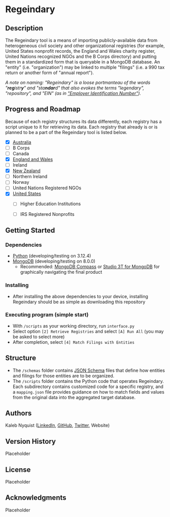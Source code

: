 # Regeindary

## Description

The Regeindary tool is a means of importing publicly-available data from heterogeneous civil society and other organizational registries 
(for example, United States nonprofit records, the England and Wales charity register, United Nations recognized NGOs and
the B Corps directory) and putting them in a standardized form that is queryable in a MongoDB database. An "entity" (i.e. "organization")
may be linked to multiple "filings" (i.e. a 990 tax return or another form of "annual report").

*A note on naming: "Regeindary" is a loose portmanteau of the words "**reg**istr**y**" and "sta**ndar**d" that also evokes the terms 
"legendary", "repository", and "EIN" (as in ["Employer Identification Number"](https://en.wikipedia.org/wiki/Employer_Identification_Number)).*


## Progress and Roadmap

Because of each registry structures its data differently, each registry has a script unique to it for retrieving its data.
Each registry that already is or is planned to be a part of the Regeindary tool is listed below.
- [X] [Australia](scripts/Australia)
- [ ] B Corps
- [ ] Canada
- [X] [England and Wales](scripts/EnglandWales)
- [ ] Ireland
- [X] [New Zealand](scripts/NewZealand)
- [ ] Northern Ireland
- [ ] Norway
- [ ] United Nations Registered NGOs
- [X] [United States](https://github.com/KalebNyquist/regeindary/tree/master/scripts/UnitedStates)
  - [ ] Higher Education Institutions
  - [ ] IRS Registered Nonprofits


## Getting Started

### Dependencies

* [Python](https://www.python.org) (developing/testing on 3.12.4)
* [MongoDB](https://docs.mongodb.com/manual/installation/) (developing/testing on 8.0.0)
    * Recommended: [MongoDB Compass](https://www.mongodb.com/products/tools/compass)
      or [Studio 3T for MongoDB](https://studio3t.com) for graphically navigating the final product

### Installing

* After installing the above dependencies to your device, installing Regeindary should be as simple as downloading this
  repository

### Executing program (simple start)

* With `/scripts` as your working directory, run `interface.py`
* Select option `[2] Retrieve Registries` and select `[A] Run All` (you may be asked to select more)
* After completion, select `[4] Match Filings with Entities`

## Structure

* The `/schemas` folder contains [JSON Schema](https://json-schema.org) files that define how entities and filings for those entities are to be organized.
* The `/scripts` folder contains the Python code that operates Regeindary. Each subdirectory contains customized code for a specific registry, and a `mapping.json` file provides guidance on how to match fields and values from the original data into the aggregated target database.

## Authors

Kaleb Nyquist ([LinkedIn](https://www.linkedin.com/in/kalebnyquist/), [GitHub](https://github.com/KalebNyquist), [Twitter](https://x.com/KalebNyquist), Website)

## Version History

Placeholder

## License

Placeholder

## Acknowledgments

Placeholder
